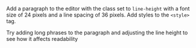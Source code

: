 Add a paragraph to the editor with the class set to `line-height` with a font size of 24 pixels and a line spacing of 36 pixels. Add styles to the `<style>` tag.

Try adding long phrases to the paragraph and adjusting the line height to see how it affects readability
